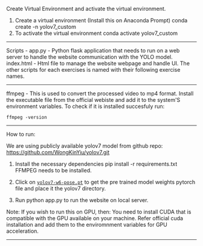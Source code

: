 Create Virtual Environment and activate the virtual environment.

1. Create a virtual environment (Install this on Anaconda Prompt)
	conda create -n yolov7_custom 
2. To activate the virtual environment
	conda activate yolov7_custom

---------------------------------------------------------------------------------------------------------------------------------------------
Scripts -
	app.py - Python flask application that needs to run on a web server to handle the website communication with the YOLO model.
	index.html - Html file to manage the website webpage and handle UI.
	The other scripts for each exercises is named with their following exercise names.

----------------------------------------------------------------------------------------------------------------------------------------------
ffmpeg -
	This is used to convert the processed video to mp4 format.
	Install the executable file from the official webiste and add it to the system'S environment variables.
	To check if it is installed succesfuly run: 
 
 	ffmpeg -version

----------------------------------------------------------------------------------------------------------------------------------------------
How to run:

We are using publicly available yolov7 model from github repo: https://github.com/WongKinYiu/yolov7.git
1. Install the necessary dependencies
	pip install -r requirements.txt
	FFMPEG needs to be installed. 
	
2. Click on [`yolov7-w6-pose.pt`](https://github.com/WongKinYiu/yolov7/releases/download/v0.1/yolov7-w6-pose.pt) to get the pre trained model weights pytorch file and place it the yolov7 directory.

3. Run python app.py to run the website on local server.	


Note: If you wish to run this on GPU, then:
You need to install CUDA that is compatible with the GPU available on your machine. Refer official cuda installation and add them to the enviromnment variables for GPU acceleration.

-----------------------------------------------------------------------------------------------------------------------------------------------





